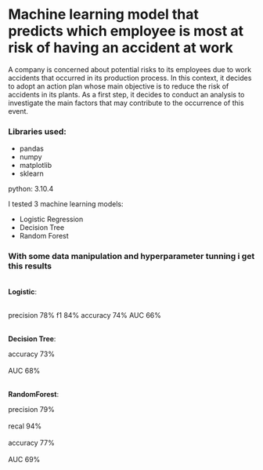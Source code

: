 # Machine learning model that predicts which employee is most at risk of having an accident at work

A company is concerned about potential risks to its employees due to work accidents that occurred in its production process. In this context, it decides to adopt an action plan whose main objective is to reduce the risk of accidents in its plants. As a first step, it decides to conduct an analysis to investigate the main factors that may contribute to the occurrence of this event.

### Libraries used:

- pandas
- numpy
- matplotlib
- sklearn

python: 3.10.4

I tested 3 machine learning models: 
- Logistic Regression
- Decision Tree
- Random Forest

### With some data manipulation and hyperparameter tunning i get this results

<br><strong>Logistic</strong>:</br> 

<br>precision 78%
f1        84%
accuracy  74%
AUC       66%</br>

<br><strong>Decision Tree</strong>:</br>

accuracy 73%<br></br>
AUC      68%

<br><strong>RandomForest</strong>:</br>

precision 79%<br></br>
recal     94%<br></br>
accuracy  77%<br></br>
AUC       69%
